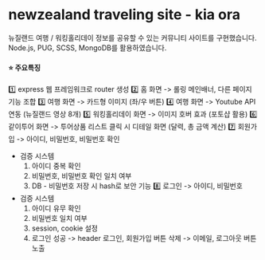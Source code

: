 # newzealand traveling site - kia ora

뉴질랜드 여행 / 워킹홀리데이 정보를 공유할 수 있는 커뮤니티 사이트를 구현했습니다.
Node.js, PUG, SCSS, MongoDB를 활용하였습니다.

#### ⭐️ 주요특징 
1️⃣ express 웹 프레임워크로 router 생성
2️⃣ 홈 화면 -> 롤링 메인배너, 다른 페이지 기능 조합
3️⃣ 여행 화면 -> 카드형 이미지 (좌/우 버튼)
4️⃣ 여행 화면 -> Youtube API 연동 (뉴질랜드 영상 8개)
5️⃣ 워킹홀리데이 화면 -> 이미지 호버 효과 (포토샵 활용)
6️⃣ 같이투어 화면 -> 투어상품 리스트 클릭 시 디테일 화면 (달력, 총 금액 계산)
7️⃣ 회원가입 -> 아이디, 비밀번호, 비밀번호 확인 
* 검증 시스템
  1) 아이디 중복 확인
  2) 비밀번호, 비밀번호 확인 일치 여부
  3) DB - 비밀번호 저장 시 hash로 보안 기능
8️⃣ 로그인 -> 아이디, 비밀번호
* 검증 시스템
  1) 아이디 유무 확인
  2) 비밀번호 일치 여부
  3) session, cookie 설정
  4) 로그인 성공 -> header 로그인, 회원가입 버튼 삭제 -> 이메일, 로그아웃 버튼 노출










